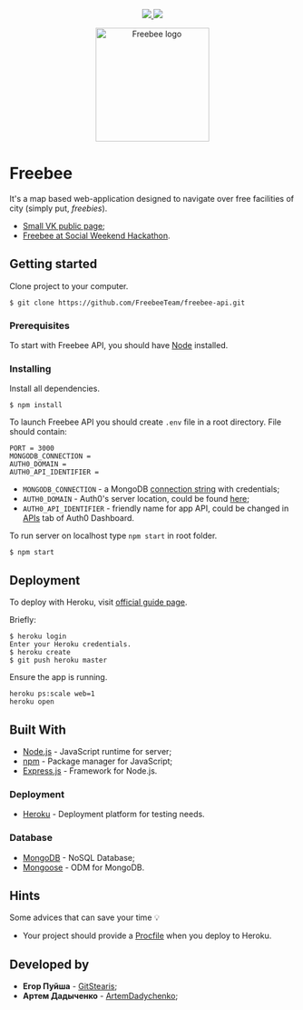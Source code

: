 <p align="center"> 
  <a href="https://codeclimate.com/github/GitStearis/freebee-api/maintainability">
    <img src="https://api.codeclimate.com/v1/badges/f02a456a6442de50e7ad/maintainability" />
  </a>
  <a class="badge-align" href="https://www.codacy.com/app/GitStearis/freebee-api?utm_source=github.com&amp;utm_medium=referral&amp;utm_content=GitStearis/freebee-api&amp;utm_campaign=Badge_Grade">
    <img src="https://api.codacy.com/project/badge/Grade/ac00fde54e5242dbb13602483384c74c"/>
  </a>
</p>

<p align="center"> 
  <img src='https://drive.google.com/uc?id=1albVAA6GrHQaG0EvN3a1WFCs9irSv5Lk' alt='Freebee logo' width="200" />
</p>

# Freebee

It's a map based web-application designed to navigate over free facilities of city (simply put, *freebies*).

* [Small VK public page](https://vk.com/freebeeapp);
* [Freebee at Social Weekend Hackathon](http://telegra.ph/Social-Weekend-Hackathon--kak-ehto-bylo-02-26).

## Getting started

Clone project to your computer.

```
$ git clone https://github.com/FreebeeTeam/freebee-api.git
```

### Prerequisites

To start with Freebee API, you should have [Node](https://nodejs.org/en/download/package-manager/) installed.

### Installing

Install all dependencies.

```
$ npm install
```

To launch Freebee API you should create `.env` file in a root directory. File should contain:

```
PORT = 3000
MONGODB_CONNECTION =  
AUTH0_DOMAIN = 
AUTH0_API_IDENTIFIER = 
```

* `MONGODB_CONNECTION` - a MongoDB [connection string](https://docs.mongodb.com/manual/reference/connection-string/) with credentials;
* `AUTH0_DOMAIN` - Auth0's server location, could be found [here](https://manage.auth0.com/#/applications);
* `AUTH0_API_IDENTIFIER` - friendly name for app API, could be changed in [APIs](https://manage.auth0.com/#/apis) tab of Auth0 Dashboard.

To run server on localhost type  `npm start`  in root folder.

```
$ npm start
```

## Deployment

To deploy with Heroku, visit [official guide page](https://devcenter.heroku.com/articles/git).

Briefly:

```
$ heroku login
Enter your Heroku credentials.
$ heroku create
$ git push heroku master
```

Ensure the app is running.

```
heroku ps:scale web=1
heroku open
```

## Built With

- [Node.js](https://github.com/nodejs/node)  - JavaScript runtime for server;
- [npm](https://github.com/npm/npm)  - Package manager for JavaScript;
- [Express.js](https://github.com/expressjs/express)  - Framework for Node.js.

### Deployment

- [Heroku](https://www.heroku.com/home)  - Deployment platform for testing needs.

### Database

- [MongoDB](https://www.mongodb.com/)  - NoSQL Database;
- [Mongoose](http://mongoosejs.com/)  - ODM for MongoDB.

## Hints

Some advices that can save your time :bulb:

* Your project should provide a [Procfile](https://devcenter.heroku.com/articles/getting-started-with-nodejs#define-a-procfile) when you deploy to Heroku.

## Developed by

* **Егор Пуйша** - [GitStearis](https://github.com/GitStearis);
* **Артем Дадыченко** - [ArtemDadychenko](https://github.com/ArtemDadychenko);
